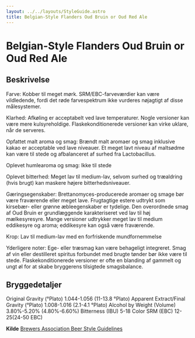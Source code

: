 ```yaml
---
layout: ../../layouts/StyleGuide.astro
title: Belgian-Style Flanders Oud Bruin or Oud Red Ale
---
```

# Belgian-Style Flanders Oud Bruin or Oud Red Ale

## Beskrivelse
Farve: Kobber til meget mørk. SRM/EBC-farveværdier kan være vildledende, fordi det røde farvespektrum ikke vurderes nøjagtigt af disse målesystemer.

Klarhed: Afkøling er acceptabelt ved lave temperaturer. Nogle versioner kan være mere kulsyreholdige. Flaskekonditionerede versioner kan virke uklare, når de serveres.

Opfattet malt aroma og smag: Brændt malt aromaer og smag inklusive kakao er acceptable ved lave niveauer. Et meget lavt niveau af maltsødme kan være til stede og afbalanceret af surhed fra Lactobacillus.

Oplevet humlearoma og smag: Ikke til stede

Oplevet bitterhed: Meget lav til medium-lav, selvom surhed og træaldring (hvis brugt) kan maskere højere bitterhedsniveauer.

Gæringsegenskaber: Brettanomyces-producerede aromaer og smage bør være fraværende eller meget lave. Frugtagtige estere udtrykt som kirsebær- eller grønne æbleegenskaber er tydelige. Den overordnede smag af Oud Bruin er grundlæggende karakteriseret ved lav til høj mælkesyresyre. Mange versioner udtrykker meget lav til medium eddikesyre og aroma; eddikesyre kan også være fraværende.

Krop: Lav til medium-lav med en forfriskende mundfornemmelse

Yderligere noter: Ege- eller træsmag kan være behageligt integreret. Smag af vin eller destilleret spiritus forbundet med brugte tønder bør ikke være til stede. Flaskekonditionerede versioner er ofte en blanding af gammelt og ungt øl for at skabe bryggerens tilsigtede smagsbalance.




## Bryggedetaljer
Original Gravity (°Plato) 1.044-1.056 (11-13.8 °Plato)
Apparent Extract/Final Gravity (°Plato) 1.008-1.016 (2.1-4.1 °Plato)
Alcohol by Weight (Volume) 3.80%-5.20% (4.80%-6.60%)
Bitterness (IBU) 5-18
Color SRM (EBC) 12-25(24-50 EBC)					



**Kilde**
[Brewers Association Beer Style Guidelines](https://www.brewersassociation.org/)
